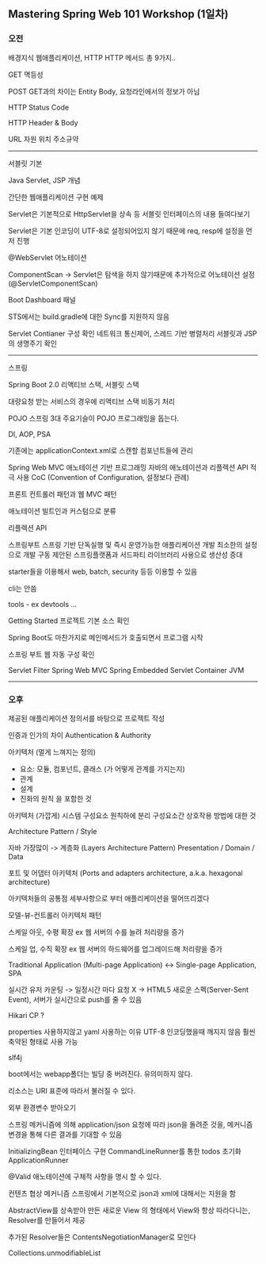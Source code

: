 ## Mastering Spring Web 101 Workshop (1일차)

### 오전

배경지식
웹애플리케이션, HTTP
HTTP 메서드 총 9가지..

GET
멱등성

POST
GET과의 차이는 Entity Body, 요청라인에서의 정보가 아님

HTTP Status Code

HTTP Header & Body

URL
자원 위치 주소규약

___

서블릿 기본

Java Servlet, JSP 개념

간단한 웹애플리케이션 구현 예제

Servlet은 기본적으로 HttpServlet을 상속 등
서블릿 인터페이스의 내용 들여다보기

Servlet은 기본 인코딩이 UTF-8로 설정되어있지 않기 때문에 req, resp에 설정을 먼저 진행

@WebServlet 어노테이션

ComponentScan -> Servlet은 탐색을 하지 않기때문에 추가적으로 어노테이션 설정 (@ServletComponentScan)

Boot Dashboard 패널

STS에서는 build.gradle에 대한 Sync를 지원하지 않음

Servlet Contianer 구성 확인
네트워크 통신제어, 스레드 기반 병렬처리
서블릿과 JSP의 생명주기 확인

___

스프링

Spring Boot 2.0
리액티브 스택, 서블릿 스택

대량요청 받는 서비스의 경우에 리액티브 스택
비동기 처리

POJO 스프링 3대 주요기슬이 POJO 프로그래밍을 돕는다.

DI,
AOP,
PSA

기존에는 applicationContext.xml로 스캔할 컴포넌트들에 관리

Spring Web MVC
애노테이션 기반 프로그래밍
자바의 애노테이션과 리플렉션 API 적극 사용
CoC (Convention of Configuration, 설정보다 관례)

프론트 컨트롤러 패턴과 웹 MVC 패턴

애노테이션
빌트인과 커스텀으로 분류

리플렉션 API

스프링부트
스프링 기반 단독실행 및 즉시 운영가능한 애플리케이션 개발
최소한의 설정으로 개발 구동
제안된 스프링플랫폼과 서드파티 라이브러리 사용으로 생산성 증대

starter들을 이용해서 web, batch, security 등등 이용할 수 있음

cli는 안씀

tools - ex devtools ...

Getting Started 프로젝트 기본 소스 확인

Spring Boot도 마찬가지로 메인메서드가 호출되면서 프로그램 시작

스프링 부트 웹 자동 구성 확인

Servlet Filter
Spring Web MVC
Spring
Embedded Servlet Container
JVM

___

### 오후

제공된 애플리케이션 정의서를 바탕으로 프로젝트 작성

인증과 인가의 차이
Authentication & Authority

아키텍처 (멀게 느껴지는 정의)
- 요소: 모듈, 컴포넌트, 클래스 (가 어떻게 관계를 가지는지)
- 관계
- 설계
- 진화의 원칙
을 포함한 것

아키텍처 (가깝게)
시스템 구성요소 원칙하에 분리
구성요소간 상호작용 방법에 대한 것

Architecture Pattern / Style

자바 가장많이 -> 계층화 (Layers Architecture Pattern)
Presentation / Domain / Data

포트 및 어댑터 아키텍처 (Ports and adapters architecture, a.k.a. hexagonal architecture)

아키텍처들의 공통점
세부사항으로 부터 애플리케이션을 떨어뜨리겠다

모델-뷰-컨트롤러 아키텍처 패턴

스케일 아웃, 수평 확장
ex 웹 서버의 수를 늘려 처리량을 증가

스케일 업, 수직 확장
ex 웹 서버의 하드웨어를 업그레이드해 처리량을 증가

Traditional Application (Multi-page Application)
<-> Single-page Application, SPA

실시간 유저 카운팅
-> 일정시간 마다 요청 X
-> HTML5 새로운 스펙(Server-Sent Event), 서버가 실시간으로 push를 줄 수 있음

Hikari CP ?

properties 사용하지않고 yaml 사용하는 이유
UTF-8 인코딩했을때 깨지지 않음
훨씬 축약된 형태로 사용 가능

slf4j

boot에서는 webapp폴더는 빌딩 중 버려진다. 유의미하지 않다.

리소스는 URI 표준에 따라서 불러질 수 있다.

외부 환경변수 받아오기

스프링 메커니즘에 의해 application/json 요청에 따라 json을 돌려준 것을,
메커니즘 변경을 통해 다른 결과를 기대할 수 있음

InitializingBean 인터페이스 구현
CommandLineRunner를 통한 todos 초기화
ApplicationRunner

@Valid 애노테이션에 구체적 사항을 명시 할 수 있다.

컨텐츠 협상 메커니즘
스프링에서 기본적으로 json과 xml에 대해서는 지원을 함

AbstractView를 상속받아 만든 새로운 View 의 형태에서
View와 항상 따라다니는, Resolver를 만들어서 제공

추가된 Resolver들은 ContentsNegotiationManager로 모인다

Collections.unmodifiableList